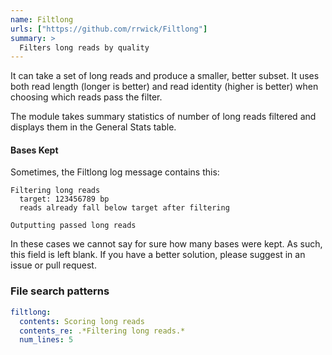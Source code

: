 ```yaml
---
name: Filtlong
urls: ["https://github.com/rrwick/Filtlong"]
summary: >
  Filters long reads by quality
---
```


It can take a set of long reads and produce a smaller, better subset. It uses both read length (longer is better) and read identity (higher is better) when choosing which reads pass the filter.

The module takes summary statistics of number of long reads filtered and displays them in the General Stats table.

#### Bases Kept

Sometimes, the Filtlong log message contains this:

```
Filtering long reads
  target: 123456789 bp
  reads already fall below target after filtering

Outputting passed long reads
```

In these cases we cannot say for sure how many bases were kept. As such, this field is left blank.
If you have a better solution, please suggest in an issue or pull request.

### File search patterns

```yaml
filtlong:
  contents: Scoring long reads
  contents_re: .*Filtering long reads.*
  num_lines: 5
```
